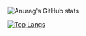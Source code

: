 <!--
**Luke-Skycrawler/Luke-Skycrawler** is a ✨ _special_ ✨ repository because its `README.md` (this file) appears on your GitHub profile.

Here are some ideas to get you started:

- 🔭 I’m currently working on ...
- 🌱 I’m currently learning ...
- 👯 I’m looking to collaborate on ...
- 🤔 I’m looking for help with ...
- 💬 Ask me about ...
- 📫 How to reach me: ...
- 😄 Pronouns: ...
- ⚡ Fun fact: ...
-->
![Anurag's GitHub stats](https://github-readme-stats.vercel.app/api?username=Luke-Skycrawler&show_icons=true&theme=graywhite)

[![Top Langs](https://github-readme-stats.vercel.app/api/top-langs/?username=Luke-Skycrawler&layout=compact)](https://github.com/Luke-Skycrawler/github-readme-stats)

